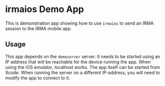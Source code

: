 # irmaios Demo App

This is demonstration app showing how to use `irmaios` to send an IRMA session to the IRMA mobile app.

## Usage

This app depends on the `demoserver` server. It needs to be started using an IP address that will be reachable for the device running the app. When using the iOS emulator, localhost works. The app itself can be started from Xcode. When running the server on a different IP-address, you will need to modify the app to connect to it.
